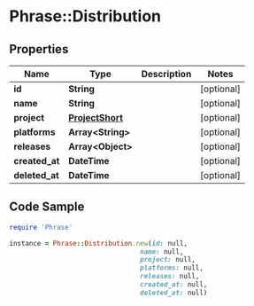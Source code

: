 # Phrase::Distribution

## Properties

Name | Type | Description | Notes
------------ | ------------- | ------------- | -------------
**id** | **String** |  | [optional] 
**name** | **String** |  | [optional] 
**project** | [**ProjectShort**](ProjectShort.md) |  | [optional] 
**platforms** | **Array&lt;String&gt;** |  | [optional] 
**releases** | **Array&lt;Object&gt;** |  | [optional] 
**created_at** | **DateTime** |  | [optional] 
**deleted_at** | **DateTime** |  | [optional] 

## Code Sample

```ruby
require 'Phrase'

instance = Phrase::Distribution.new(id: null,
                                 name: null,
                                 project: null,
                                 platforms: null,
                                 releases: null,
                                 created_at: null,
                                 deleted_at: null)
```


